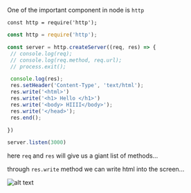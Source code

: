 One of the important component in node is `http`

`const http = require('http');`

```javascript
const http = require('http');

const server = http.createServer((req, res) => {
 // console.log(req);
 // console.log(req.method, req.url);
 // process.exit();

 console.log(res);
 res.setHeader('Content-Type', 'text/html');
 res.write('<html>')
 res.write('<h1> Hello </h1>')
 res.write('<body> HIIII</body>');
 res.write('</head>');
 res.end();

})

server.listen(3000)
```
here `req` and `res` will give us a  giant list of methods...

through `res.write` method we can write html into the screen...

![alt text](https://github.com/[athul057]/[node]/[main]/nodeintro/imgs/image.jpg?raw=true)
